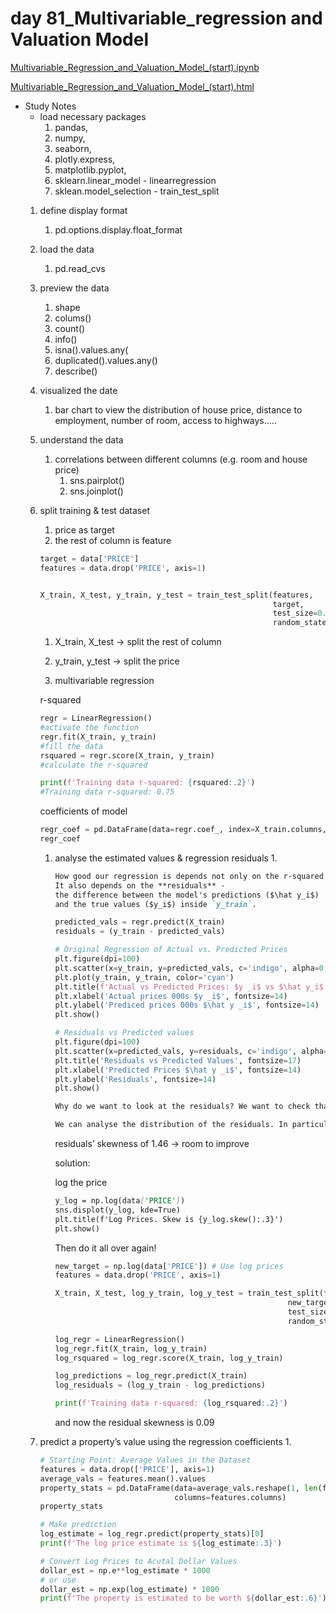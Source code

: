 # day 81_Multivariable_regression and Valuation Model

[Multivariable_Regression_and_Valuation_Model_(start).ipynb](Multivariable_Regression_and_Valuation_Model_(start).ipynb)

[Multivariable_Regression_and_Valuation_Model_(start).html](Multivariable_Regression_and_Valuation_Model_(start).html)

- Study Notes
    - load necessary packages
        1. pandas, 
        2. numpy, 
        3. seaborn, 
        4. plotly.express, 
        5. matplotlib.pyplot, 
        6. sklearn.linear_model - linearregression
        7. sklean.model_selection - train_test_split
    1. define display format
        1. pd.options.display.float_format
    2. load the data
        1. pd.read_cvs
    3. preview the data
        1. shape
        2. colums()
        3. count()
        4. info()
        5. isna().values.any(
        6. duplicated().values.any()
        7. describe()
    4. visualized the date
        1. bar chart to view the distribution of house price, distance to employment, number of room, access to highways…..
    5. understand the data
        1. correlations between different columns (e.g. room and house price) 
            1. sns.pairplot()
            2. sns.joinplot()
    6. split training & test dataset
        1. price as target
        2. the rest of column is feature
        
        ```python
        target = data['PRICE']
        features = data.drop('PRICE', axis=1)
        ```
        
        ```python
        
        X_train, X_test, y_train, y_test = train_test_split(features, 
                                                            target, 
                                                            test_size=0.2, 
                                                            random_state=10)
        ```
        
        1. X_train, X_test → split the rest of column
        2. y_train, y_test → split the price
        
        7. multivariable regression
        
        r-squared
        
        ```python
        regr = LinearRegression()
        #activate the function
        regr.fit(X_train, y_train)
        #fill the data
        rsquared = regr.score(X_train, y_train)
        #calculate the r-squared
        
        print(f'Training data r-squared: {rsquared:.2}')
        #Training data r-squared: 0.75
        ```
        
        coefficients of model
        
        ```python
        regr_coef = pd.DataFrame(data=regr.coef_, index=X_train.columns, columns=['Coefficient'])
        regr_coef
        ```
        
        1. analyse the estimated values & regression residuals
            1. 
            
            ```markdown
            How good our regression is depends not only on the r-squared. 
            It also depends on the **residuals** - 
            the difference between the model's predictions ($\hat y_i$) 
            and the true values ($y_i$) inside `y_train`.
            ```
            
            ```python
            predicted_vals = regr.predict(X_train)
            residuals = (y_train - predicted_vals)
            
            # Original Regression of Actual vs. Predicted Prices
            plt.figure(dpi=100)
            plt.scatter(x=y_train, y=predicted_vals, c='indigo', alpha=0.6)
            plt.plot(y_train, y_train, color='cyan')
            plt.title(f'Actual vs Predicted Prices: $y _i$ vs $\hat y_i$', fontsize=17)
            plt.xlabel('Actual prices 000s $y _i$', fontsize=14)
            plt.ylabel('Prediced prices 000s $\hat y _i$', fontsize=14)
            plt.show()
            
            # Residuals vs Predicted values
            plt.figure(dpi=100)
            plt.scatter(x=predicted_vals, y=residuals, c='indigo', alpha=0.6)
            plt.title('Residuals vs Predicted Values', fontsize=17)
            plt.xlabel('Predicted Prices $\hat y _i$', fontsize=14)
            plt.ylabel('Residuals', fontsize=14)
            plt.show()
            ```
            
            ```markdown
            Why do we want to look at the residuals? We want to check that they look random. Why? The residuals represent the errors of our model. If there's a pattern in our errors, then our model has a systematic bias.
            
            We can analyse the distribution of the residuals. In particular, we're interested in the **skew** and the **mean**.
            ```
            
            residuals’  skewness of 1.46 → room to improve
            
            solution: 
            
            log the price
            
            ```markdown
            y_log = np.log(data['PRICE'])
            sns.displot(y_log, kde=True)
            plt.title(f'Log Prices. Skew is {y_log.skew():.3}')
            plt.show()
            ```
            
            Then do it all over again!
            
            ```python
            new_target = np.log(data['PRICE']) # Use log prices
            features = data.drop('PRICE', axis=1)
            
            X_train, X_test, log_y_train, log_y_test = train_test_split(features, 
                                                                new_target, 
                                                                test_size=0.2, 
                                                                random_state=10)
            
            log_regr = LinearRegression()
            log_regr.fit(X_train, log_y_train)
            log_rsquared = log_regr.score(X_train, log_y_train)
            
            log_predictions = log_regr.predict(X_train)
            log_residuals = (log_y_train - log_predictions)
            
            print(f'Training data r-squared: {log_rsquared:.2}')
            ```
            
            and now the residual skewness is 0.09
            
    7. predict a property’s value using the regression coefficients
        1. 
        
        ```python
        # Starting Point: Average Values in the Dataset
        features = data.drop(['PRICE'], axis=1)
        average_vals = features.mean().values
        property_stats = pd.DataFrame(data=average_vals.reshape(1, len(features.columns)), 
                                      columns=features.columns)
        property_stats
        
        # Make prediction
        log_estimate = log_regr.predict(property_stats)[0]
        print(f'The log price estimate is ${log_estimate:.3}')
        
        # Convert Log Prices to Acutal Dollar Values
        dollar_est = np.e**log_estimate * 1000
        # or use
        dollar_est = np.exp(log_estimate) * 1000
        print(f'The property is estimated to be worth ${dollar_est:.6}')
        ```